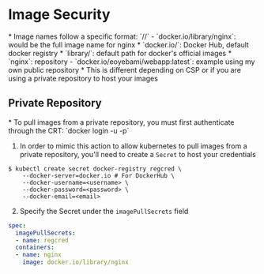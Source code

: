 <h1>Image Security</h1>
* Image names follow a specific format: `<docker-registry>/<account>/<repository>`
  - `docker.io/library/nginx`: would be the full image name for nginx
    * `docker.io/`: Docker Hub, default docker registry
    * `library/`: default path for docker's official images
    * `nginx`: repository
  - `docker.io/eoyebami/webapp:latest`: example using my own public repository
* This is different depending on CSP or if you are using a private repository to host your images
<h2>Private Repository</h2>
* To pull images from a private repository, you must first authenticate through the CRT: `docker login <registry> -u <user> -p`

1. In order to mimic this action to allow kubernetes to pull images from a private repository, you'll need to create a `Secret` to host your credentials

  ```console
  $ kubectl create secret docker-registry regcred \
      --docker-server=docker.io # For DockerHub \
      --docker-username=<username> \
      --docker-password=<password> \
      --docker-email=<email>
  ```

2. Specify the Secret under the `imagePullSecrets` field 

  ```yml
  spec:
    imagePullSecrets:
    - name: regcred
    containers:
    - name: nginx
      image: docker.io/library/nginx
  ```

